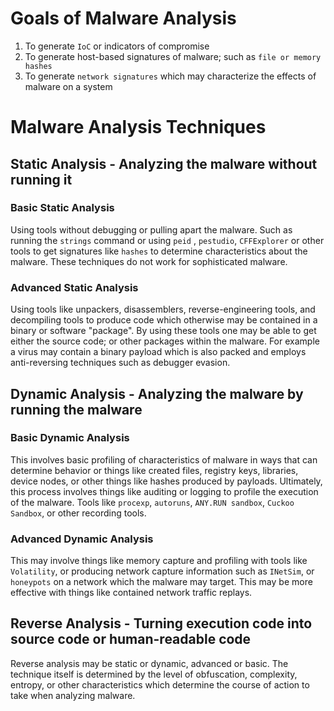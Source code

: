 # Goals of Malware Analysis
1. To generate `IoC` or indicators of compromise
2. To generate host-based signatures of malware; such as `file or memory hashes`
3. To generate `network signatures` which may characterize the effects of malware on a system

# Malware Analysis Techniques
## Static Analysis - Analyzing the malware without running it
### Basic Static Analysis
Using tools without debugging or pulling apart the malware. Such as running the `strings` command or using `peid` , `pestudio`, `CFFExplorer` or other tools to get signatures like `hashes` to determine characteristics about the malware. These techniques do not work for sophisticated malware. 
### Advanced Static Analysis
Using tools like unpackers, disassemblers, reverse-engineering tools, and decompiling tools  to produce code which otherwise may be contained in a binary or software "package". By using these tools one may be able to get either the source code; or other packages within the malware. For example a virus may contain a binary payload which is also packed and employs anti-reversing techniques such as debugger evasion.

## Dynamic Analysis - Analyzing the malware by running the malware
### Basic Dynamic Analysis
This involves basic profiling of characteristics of malware in ways that can determine behavior or things like created files, registry keys, libraries, device nodes, or other things like hashes produced by payloads. Ultimately, this process involves things like auditing or logging to profile the execution of the malware. Tools like `procexp`, `autoruns`, `ANY.RUN sandbox`, `Cuckoo Sandbox`, or other recording tools.
### Advanced Dynamic Analysis
This may involve things like memory capture and profiling with tools like `Volatility`, or producing network capture information such as `INetSim`, or `honeypots` on a network which the malware may target. This may be more effective with things like contained network traffic replays. 

## Reverse Analysis - Turning execution code into source code or human-readable code
Reverse analysis may be static or dynamic, advanced or basic. The technique itself is determined by the level of obfuscation, complexity, entropy, or other characteristics which determine the course of action to take when analyzing malware. 